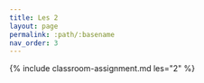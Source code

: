 ```yaml
---
title: Les 2
layout: page
permalink: :path/:basename
nav_order: 3
---
```

{% include classroom-assignment.md les="2" %}
